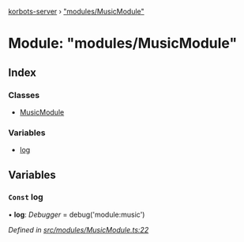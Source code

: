 [korbots-server](../README.md) › ["modules/MusicModule"](_modules_musicmodule_.md)

# Module: "modules/MusicModule"

## Index

### Classes

* [MusicModule](../classes/_modules_musicmodule_.musicmodule.md)

### Variables

* [log](_modules_musicmodule_.md#const-log)

## Variables

### `Const` log

• **log**: *Debugger* = debug('module:music')

*Defined in [src/modules/MusicModule.ts:22](https://github.com/Xisabla/Korbots/blob/bc4c991/server/src/modules/MusicModule.ts#L22)*

